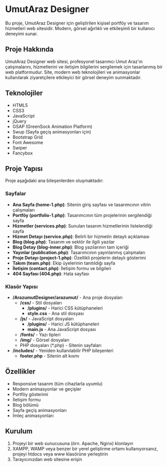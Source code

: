 # UmutAraz Designer

Bu proje, UmutAraz Designer için geliştirilen kişisel portföy ve tasarım hizmetleri web sitesidir. Modern, görsel ağırlıklı ve etkileşimli bir kullanıcı deneyimi sunar.

## Proje Hakkında

UmutAraz Designer web sitesi, profesyonel tasarımcı Umut Araz'ın çalışmalarını, hizmetlerini ve iletişim bilgilerini sergilemek için tasarlanmış bir web platformudur. Site, modern web teknolojileri ve animasyonlar kullanılarak ziyaretçilere etkileyici bir görsel deneyim sunmaktadır.

## Teknolojiler

- HTML5
- CSS3
- JavaScript
- jQuery
- GSAP (GreenSock Animation Platform)
- Swup (Sayfa geçiş animasyonları için)
- Bootstrap Grid
- Font Awesome
- Swiper
- Fancybox

## Proje Yapısı

Proje aşağıdaki ana bileşenlerden oluşmaktadır:

### Sayfalar

- **Ana Sayfa (home-1.php)**: Sitenin giriş sayfası ve tasarımcının vitrin çalışmaları
- **Portföy (portfolio-1.php)**: Tasarımcının tüm projelerinin sergilendiği sayfa
- **Hizmetler (services.php)**: Sunulan tasarım hizmetlerinin listelendiği sayfa
- **Hizmet Detayı (service.php)**: Belirli bir hizmetin detaylı açıklaması
- **Blog (blog.php)**: Tasarım ve sektör ile ilgili yazılar
- **Blog Detay (blog-inner.php)**: Blog yazılarının tam içeriği
- **Yayınlar (publication.php)**: Tasarımcının yayınlanmış çalışmaları
- **Proje Detayı (project-1.php)**: Özellikli projelerin detaylı gösterimi
- **Takım (team.php)**: Ekip üyelerinin tanıtıldığı sayfa
- **İletişim (contact.php)**: İletişim formu ve bilgileri
- **404 Sayfası (404.php)**: Hata sayfası

### Klasör Yapısı

- **/ArazumutDesigner/arazumut/** - Ana proje dosyaları
  - **/css/** - Stil dosyaları
    - **/plugins/** - Harici CSS kütüphaneleri
    - **style.css** - Ana stil dosyası
  - **/js/** - JavaScript dosyaları
    - **/plugins/** - Harici JS kütüphaneleri
    - **main.js** - Ana JavaScript dosyası
  - **/fonts/** - Yazı tipleri
  - **/img/** - Görsel dosyaları
  - PHP dosyaları (*.php) - Sitenin sayfaları
- **/includes/** - Yeniden kullanılabilir PHP bileşenleri
  - **footer.php** - Sitenin alt kısmı

## Özellikler

- Responsive tasarım (tüm cihazlarla uyumlu)
- Modern animasyonlar ve geçişler
- Portföy gösterimi
- İletişim formu
- Blog bölümü
- Sayfa geçiş animasyonları
- İmleç animasyonları

## Kurulum

1. Projeyi bir web sunucusuna (örn. Apache, Nginx) klonlayın
2. XAMPP, WAMP veya benzer bir yerel geliştirme ortamı kullanıyorsanız, projeyi htdocs veya www klasörüne yerleştirin
3. Tarayıcınızdan web sitesine erişin

